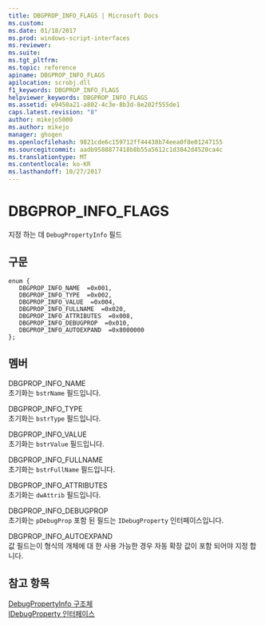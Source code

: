 ```yaml
---
title: DBGPROP_INFO_FLAGS | Microsoft Docs
ms.custom: 
ms.date: 01/18/2017
ms.prod: windows-script-interfaces
ms.reviewer: 
ms.suite: 
ms.tgt_pltfrm: 
ms.topic: reference
apiname: DBGPROP_INFO_FLAGS
apilocation: scrobj.dll
f1_keywords: DBGPROP_INFO_FLAGS
helpviewer_keywords: DBGPROP_INFO_FLAGS
ms.assetid: e9450a21-a802-4c3e-8b3d-8e202f555de1
caps.latest.revision: "8"
author: mikejo5000
ms.author: mikejo
manager: ghogen
ms.openlocfilehash: 9821cde6c159712ff44438b74eea0f8e01247155
ms.sourcegitcommit: aadb9588877418b8b55a5612c1d3842d4520ca4c
ms.translationtype: MT
ms.contentlocale: ko-KR
ms.lasthandoff: 10/27/2017
---
```

# <a name="dbgpropinfoflags"></a>DBGPROP_INFO_FLAGS
지정 하는 데 `DebugPropertyInfo` 필드  
  
## <a name="syntax"></a>구문  
  
```  
enum {  
   DBGPROP_INFO_NAME  =0x001,  
   DBGPROP_INFO_TYPE  =0x002,  
   DBGPROP_INFO_VALUE  =0x004,  
   DBGPROP_INFO_FULLNAME  =0x020,  
   DBGPROP_INFO_ATTRIBUTES  =0x008,  
   DBGPROP_INFO_DEBUGPROP  =0x010,  
   DBGPROP_INFO_AUTOEXPAND  =0x8000000  
};  
```  
  
## <a name="members"></a>멤버  
 DBGPROP_INFO_NAME  
 초기화는 `bstrName` 필드입니다.  
  
 DBGPROP_INFO_TYPE  
 초기화는 `bstrType` 필드입니다.  
  
 DBGPROP_INFO_VALUE  
 초기화는 `bstrValue` 필드입니다.  
  
 DBGPROP_INFO_FULLNAME  
 초기화는 `bstrFullName` 필드입니다.  
  
 DBGPROP_INFO_ATTRIBUTES  
 초기화는 `dwAttrib` 필드입니다.  
  
 DBGPROP_INFO_DEBUGPROP  
 초기화는 `pDebugProp` 포함 된 필드는 `IDebugProperty` 인터페이스입니다.  
  
 DBGPROP_INFO_AUTOEXPAND  
 값 필드는이 형식의 개체에 대 한 사용 가능한 경우 자동 확장 값이 포함 되어야 지정 합니다.  
  
## <a name="see-also"></a>참고 항목  
 [DebugPropertyInfo 구조체](../../winscript/reference/debugpropertyinfo-structure.md)   
 [IDebugProperty 인터페이스](../../winscript/reference/idebugproperty-interface.md)